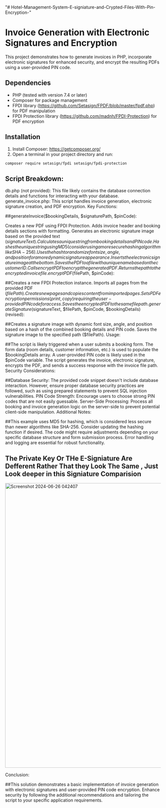 "# Hotel-Management-System-E-signiature-and-Crypted-Files-With-Pin-Encryption-" 


# Invoice Generation with Electronic Signatures and Encryption

This project demonstrates how to generate invoices in PHP, incorporate electronic signatures for enhanced security, and encrypt the resulting PDFs using a user-provided PIN code.

## Dependencies

* PHP (tested with version 7.4 or later)
* Composer for package management
* FPDI library (https://github.com/Setasign/FPDF/blob/master/fpdf.php) for PDF manipulation
* FPDI Protection library (https://github.com/madnh/FPDI-Protection) for PDF encryption

## Installation

1. Install Composer: https://getcomposer.org/
2. Open a terminal in your project directory and run:

```bash
composer require setasign/fpdi setasign/fpdi-protection
```
## Script Breakdown:

db.php (not provided): This file likely contains the database connection details and functions for interacting with your database.
generate_invoice.php: This script handles invoice generation, electronic signature creation, and PDF encryption.
Key Functions:

##generateInvoice($bookingDetails, $signaturePath, $pinCode):

Creates a new PDF using FPDI Protection.
Adds invoice header and booking details sections with formatting.
Generates an electronic signature image based on the provided text ($signatureText).
Calculates a unique string from booking details and PIN code.
Hashes the unique string using MD5 (consider using a more secure hashing algorithm like SHA-256).
Uses the hash to randomize font size, angle, and position for a more dynamic signature appearance.
Inserts the electronic signature image at the bottom.
Saves the PDF to a file with a unique name based on the customer ID.
Calls encryptPDF to encrypt the generated PDF.
Returns the path to the encrypted invoice file.
encryptPDF($filePath, $pinCode):

##Creates a new FPDI Protection instance.
Imports all pages from the provided PDF ($filePath).
Creates new pages and copies content from imported pages.
Sets PDF encryption permissions (print, copy) requiring the user-provided PIN code for access.
Saves the encrypted PDF to the same file path.
generateSignature($signatureText, $filePath, $pinCode, $bookingDetails) (revised):

##Creates a signature image with dynamic font size, angle, and position based on a hash of the combined booking details and PIN code.
Saves the signature image to the specified path ($filePath).
Usage:

##The script is likely triggered when a user submits a booking form.
The form data (room details, customer information, etc.) is used to populate the $bookingDetails array.
A user-provided PIN code is likely used in the $pinCode variable.
The script generates the invoice, electronic signature, encrypts the PDF, and sends a success response with the invoice file path.
Security Considerations:

##Database Security: The provided code snippet doesn't include database interaction. However, ensure proper database security practices are followed, such as using prepared statements to prevent SQL injection vulnerabilities.
PIN Code Strength: Encourage users to choose strong PIN codes that are not easily guessable.
Server-Side Processing: Process all booking and invoice generation logic on the server-side to prevent potential client-side manipulation.
Additional Notes:

##This example uses MD5 for hashing, which is considered less secure than newer algorithms like SHA-256. Consider updating the hashing function if desired.
The code might require adjustments depending on your specific database structure and form submission process.
Error handling and logging are essential for robust functionality.

## The Private Key Or THe E-Signiature Are Defferent Rather That they Look The Same , Just Look deeper in this Signiature Comparision
<img width="917" alt="Screenshot 2024-06-26 042407" src="https://github.com/mohamedabi17/Hotel-Management-System-E-signiature-and-Crypted-Files-With-Pin-Encryption-/assets/89711322/597bdc6a-388d-4ce5-9f40-4217469cd435">

Conclusion:

##This solution demonstrates a basic implementation of invoice generation with electronic signatures and user-provided PIN code encryption. Enhance security by following the additional recommendations and tailoring the script to your specific application requirements.



